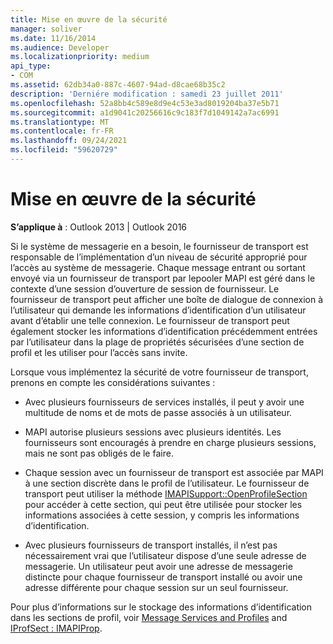```yaml
---
title: Mise en œuvre de la sécurité
manager: soliver
ms.date: 11/16/2014
ms.audience: Developer
ms.localizationpriority: medium
api_type:
- COM
ms.assetid: 62db34a0-887c-4607-94ad-d8cae68b35c2
description: 'Derniére modification : samedi 23 juillet 2011'
ms.openlocfilehash: 52a8bb4c589e8d9e4c53e3ad8019204ba37e5b71
ms.sourcegitcommit: a1d9041c20256616c9c183f7d1049142a7ac6991
ms.translationtype: MT
ms.contentlocale: fr-FR
ms.lasthandoff: 09/24/2021
ms.locfileid: "59620729"
---
```

# <a name="implementing-security"></a>Mise en œuvre de la sécurité

  
  
**S’applique à** : Outlook 2013 | Outlook 2016 
  
Si le système de messagerie en a besoin, le fournisseur de transport est responsable de l’implémentation d’un niveau de sécurité approprié pour l’accès au système de messagerie. Chaque message entrant ou sortant envoyé via un fournisseur de transport par lepooler MAPI est géré dans le contexte d’une session d’ouverture de session de fournisseur. Le fournisseur de transport peut afficher une boîte de dialogue de connexion à l’utilisateur qui demande les informations d’identification d’un utilisateur avant d’établir une telle connexion. Le fournisseur de transport peut également stocker les informations d’identification précédemment entrées par l’utilisateur dans la plage de propriétés sécurisées d’une section de profil et les utiliser pour l’accès sans invite.
  
Lorsque vous implémentez la sécurité de votre fournisseur de transport, prenons en compte les considérations suivantes :
  
- Avec plusieurs fournisseurs de services installés, il peut y avoir une multitude de noms et de mots de passe associés à un utilisateur.
    
- MAPI autorise plusieurs sessions avec plusieurs identités. Les fournisseurs sont encouragés à prendre en charge plusieurs sessions, mais ne sont pas obligés de le faire.
    
- Chaque session avec un fournisseur de transport est associée par MAPI à une section discrète dans le profil de l’utilisateur. Le fournisseur de transport peut utiliser la méthode [IMAPISupport::OpenProfileSection](imapisupport-openprofilesection.md) pour accéder à cette section, qui peut être utilisée pour stocker les informations associées à cette session, y compris les informations d’identification. 
    
- Avec plusieurs fournisseurs de transport installés, il n’est pas nécessairement vrai que l’utilisateur dispose d’une seule adresse de messagerie. Un utilisateur peut avoir une adresse de messagerie distincte pour chaque fournisseur de transport installé ou avoir une adresse différente pour chaque session sur un seul fournisseur.
    
Pour plus d’informations sur le stockage des informations d’identification dans les sections de profil, voir [Message Services and Profiles](message-services-and-profiles.md) and [IProfSect : IMAPIProp](iprofsectimapiprop.md).
  

